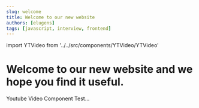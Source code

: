 ```yaml
---
slug: welcome
title: Welcome to our new website
authors: [elugens]
tags: [javascript, interview, frontend]
---
```


import YTVideo from '../../src/components/YTVideo/YTVideo'

# Welcome to our new website and we hope you find it useful.

Youtube Video Component Test...

<YTVideo
  videoURL='https://www.youtube.com/embed/W6NZfCO5SIk'
  videoTitle='JavaScript Tutorial for Beginners: Learn JavaScript in 1 Hour'
/>

<br/>
